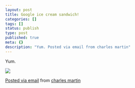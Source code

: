 ```yaml
---
layout: post
title: Google ice cream sandwich!
categories: []
tags: []
status: publish
type: post
published: true
meta: {}
description: "Yum. Posted via email from charles martin"
---
```


Yum.

![]({{site.baseurl}}/assets/posterous/charlesmartin/07/2010-07-GoogleIceCream.jpg)

[Posted via email](http://posterous.com)  from 
[charles martin](http://charlesmartin.posterous.com/google-ice-cream-sandwich)
